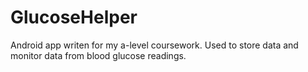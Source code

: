 # GlucoseHelper

Android app writen for my a-level coursework. Used to store data and monitor data from blood glucose readings.
